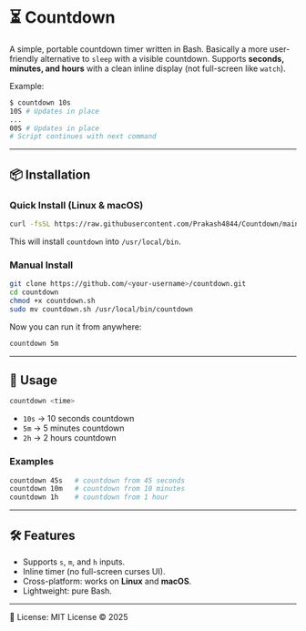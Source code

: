 # ⏳ Countdown

A simple, portable countdown timer written in Bash. Basically a more user-friendly alternative to `sleep` with a visible countdown.
Supports **seconds, minutes, and hours** with a clean inline display (not full-screen like `watch`).

Example:

```bash
$ countdown 10s
10S # Updates in place
...
00S # Updates in place
# Script continues with next command
````

---

## 📦 Installation

### Quick Install (Linux & macOS)

```bash
curl -fsSL https://raw.githubusercontent.com/Prakash4844/Countdown/main/install.sh | bash
```

This will install `countdown` into `/usr/local/bin`.

### Manual Install

```bash
git clone https://github.com/<your-username>/countdown.git
cd countdown
chmod +x countdown.sh
sudo mv countdown.sh /usr/local/bin/countdown
```

Now you can run it from anywhere:

```bash
countdown 5m
```

---

## 🚀 Usage

```bash
countdown <time>
```

* `10s` → 10 seconds countdown
* `5m`  → 5 minutes countdown
* `2h`  → 2 hours countdown

### Examples

```bash
countdown 45s   # countdown from 45 seconds
countdown 10m   # countdown from 10 minutes
countdown 1h    # countdown from 1 hour
```

---

## 🛠 Features

* Supports `s`, `m`, and `h` inputs.
* Inline timer (no full-screen curses UI).
* Cross-platform: works on **Linux** and **macOS**.
* Lightweight: pure Bash.

---

📜 License: MIT License © 2025
```
